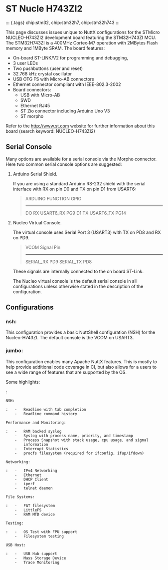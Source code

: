 ST Nucle H743ZI2
================

::: {.tags}
chip:stm32, chip:stm32h7, chip:stm32h743
:::

This page discusses issues unique to NuttX configurations for the
STMicro NUCLEO-H743ZI2 development board featuring the STM32H743ZI MCU.
The STM32H743ZI is a 400MHz Cortex-M7 operation with 2MBytes Flash
memory and 1MByte SRAM. The board features:

-   On-board ST-LINK/V2 for programming and debugging,
-   3 user LEDs
-   Two pushbuttons (user and reset)
-   32.768 kHz crystal oscillator
-   USB OTG FS with Micro-AB connectors
-   Ethernet connector compliant with IEEE-802.3-2002
-   Board connectors:
    -   USB with Micro-AB
    -   SWD
    -   Ethernet RJ45
    -   ST Zio connector including Arduino Uno V3
    -   ST morpho

Refer to the <http://www.st.com> website for further information about
this board (search keyword: NUCLEO-H743ZI2)

Serial Console
--------------

Many options are available for a serial console via the Morpho
connector. Here two common serial console options are suggested:

1.  Arduino Serial Shield.

    If you are using a standard Arduino RS-232 shield with the serial
    interface with RX on pin D0 and TX on pin D1 from USART6:

    >   ARDUINO   FUNCTION     GPIO
    >   --------- ------------ ------
    >   DO RX     USART6\_RX   PG9
    >   D1 TX     USART6\_TX   PG14

2.  Nucleo Virtual Console.

    The virtual console uses Serial Port 3 (USART3) with TX on PD8 and
    RX on PD9.

    >   VCOM Signal   Pin
    >   ------------- -----
    >   SERIAL\_RX    PD9
    >   SERIAL\_TX    PD8

    These signals are internally connected to the on board ST-Link.

    The Nucleo virtual console is the default serial console in all
    configurations unless otherwise stated in the description of the
    configuration.

Configurations
--------------

### nsh:

This configuration provides a basic NuttShell configuration (NSH) for
the Nucleo-H743ZI. The default console is the VCOM on USART3.

### jumbo:

This configuration enables many Apache NuttX features. This is mostly to
help provide additional code coverage in CI, but also allows for a users
to see a wide range of features that are supported by the OS.

Some highlights:

:   

    NSH:

    :   -   Readline with tab completion
        -   Readline command history

    Performance and Monitoring:

    :   -   RAM backed syslog
        -   Syslog with process name, priority, and timestamp
        -   Process Snapshot with stack usage, cpu usage, and signal
            information
        -   Interrupt Statistics
        -   procfs filesystem (required for ifconfig, ifup/ifdown)

    Networking:

    :   -   IPv4 Networking
        -   Ethernet
        -   DHCP Client
        -   iperf
        -   telnet daemon

    File Systems:

    :   -   FAT filesystem
        -   LittleFS
        -   RAM MTD device

    Testing:

    :   -   OS Test with FPU support
        -   Filesystem testing

    USB Host:

    :   -   USB Hub support
        -   Mass Storage Device
        -   Trace Monitoring
